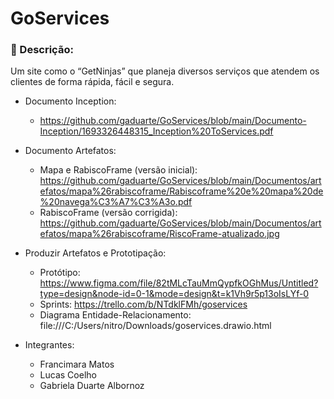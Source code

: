# GoServices

### 📄 Descrição:
Um site como o “GetNinjas” que planeja diversos serviços que atendem os clientes de forma rápida, fácil e segura.

- Documento Inception:
  - https://github.com/gaduarte/GoServices/blob/main/Documento-Inception/1693326448315_Inception%20ToServices.pdf
- Documento Artefatos:
   - Mapa e RabiscoFrame (versão inicial): https://github.com/gaduarte/GoServices/blob/main/Documentos/artefatos/mapa%26rabiscoframe/Rabiscoframe%20e%20mapa%20de%20navega%C3%A7%C3%A3o.pdf
   - RabiscoFrame (versão corrigida): https://github.com/gaduarte/GoServices/blob/main/Documentos/artefatos/mapa%26rabiscoframe/RiscoFrame-atualizado.jpg
- Produzir Artefatos e Prototipação:
  - Protótipo: https://www.figma.com/file/82tMLcTauMmQypfkOGhMus/Untitled?type=design&node-id=0-1&mode=design&t=k1Vh9r5p13oIsLYf-0
  - Sprints: https://trello.com/b/NTdklFMh/goservices
  - Diagrama Entidade-Relacionamento: file:///C:/Users/nitro/Downloads/goservices.drawio.html

- Integrantes:
  -  Francimara Matos
  - Lucas Coelho
  -  Gabriela Duarte Albornoz

